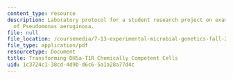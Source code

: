 ```yaml
---
content_type: resource
description: Laboratory protocol for a student research project on examining the biology
  of Pseudomonas aeruginosa.
file: null
file_location: /coursemedia/7-13-experimental-microbial-genetics-fall-2008/1c3724c138cd4d9bd6c65a1a28a77d4c_MIT7_13f08_lab22_Protocol_Transformation.pdf
file_type: application/pdf
resourcetype: Document
title: Transforming DH5a-T1R Chemically Competent Cells
uid: 1c3724c1-38cd-4d9b-d6c6-5a1a28a77d4c
---
```

